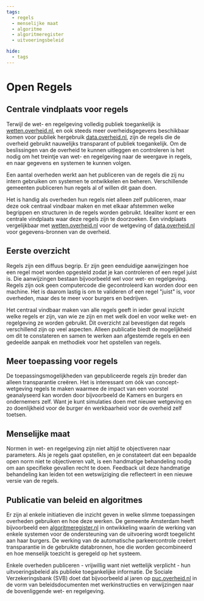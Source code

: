 ```yaml
---
tags:
  - regels
  - menselijke maat
  - algoritme
  - algoritmeregister
  - uitvoeringsbeleid

hide:
  - tags
---
```

# Open Regels

## Centrale vindplaats voor regels

Terwijl de wet- en regelgeving volledig publiek toegankelijk is [wetten.overheid.nl](https://wetten.overheid.nl), en ook steeds meer overheidsgegevens beschikbaar komen voor publiek hergebruik [data.overheid.nl](https://data.overheid.nl), zijn de regels die de overheid gebruikt nauwelijks transparant of publiek toegankelijk. Om de beslissingen van de overheid te kunnen uitleggen en controleren is het nodig om het treintje van wet- en regelgeving naar de weergave in regels, en naar gegevens en systemen te kunnen volgen.

Een aantal overheden werkt aan het publiceren van de regels die zij nu intern gebruiken om systemen te ontwikkelen en beheren. Verschillende gemeenten publiceren hun regels al of willen dit gaan doen.

Het is handig als overheden hun regels niet alleen zelf publiceren, maar deze ook centraal vindbaar maken en met elkaar afstemmen welke begrippen en structuren in de regels worden gebruikt. Idealiter komt er een centrale vindplaats waar deze regels zijn te doorzoeken. Een vindplaats vergelijkbaar met [wetten.overheid.nl](https://wetten.overheid.nl) voor de wetgeving of [data.overheid.nl](https://data.overheid.nl) voor gegevens-bronnen van de overheid.

## Eerste overzicht

Regels zijn een diffuus begrip. Er zijn geen eenduidige aanwijzingen hoe een regel moet worden
opgesteld zodat je kan controleren of een regel juist is. Die aanwijzingen bestaan bijvoorbeeld wel voor wet- en regelgeving. Regels zijn ook geen computercode die gecontroleerd kan worden door een machine. Het is daarom lastig is om te valideren of een regel "juist" is, voor overheden, maar des te meer voor burgers en bedrijven.

Het centraal vindbaar maken van alle regels geeft in ieder geval inzicht welke regels er zijn, van wie ze zijn en met welk doel en voor welke wet- en regelgeving ze worden gebruikt. Dit overzicht zal bevestigen dat regels verschillend zijn op veel aspecten. Alleen publicatie biedt de mogelijkheid om dit te constateren en samen te werken aan afgestemde regels en een gedeelde aanpak en methodiek voor het opstellen van regels.

## Meer toepassing voor regels

De toepassingsmogelijkheden van gepubliceerde regels zijn breder dan alleen transparantie creëren. Het is interessant om óók van concept-wetgeving regels te maken waarmee de impact van een voorstel geanalyseerd kan worden door bijvoorbeeld de Kamers en burgers en ondernemers zelf. Want je kunt simulaties doen met nieuwe wetgeving en zo doenlijkheid voor de burger én werkbaarheid voor de overheid zelf toetsen.

## Menselijke maat

Normen in wet- en regelgeving zijn niet altijd te objectiveren naar parameters. Als je regels gaat
opstellen, en je constateert dat een bepaalde open norm niet te objectiveren valt, is een handmatige behandeling nodig om aan specifieke gevallen recht te doen. Feedback uit deze handmatige behandeling kan leiden tot een wetswijziging die reflecteert in een nieuwe versie van de regels.

## Publicatie van beleid en algoritmes

Er zijn al enkele initiatieven die inzicht geven in welke slimme toepassingen overheden gebruiken en hoe deze werken. De gemeente Amsterdam heeft bijvoorbeeld een [algoritmeregister.nl](https://www.algoritmeregister.nl/) in ontwikkeling waarin de werking van enkele systemen voor de ondersteuning van de uitvoering wordt toegelicht aan haar burgers. De werking van de automatische parkeercontrole creëert transparantie in de gebruikte databronnen, hoe die worden gecombineerd en hoe menselijk toezicht is geregeld op het systeem.

Enkele overheden publiceren - vrijwillig want niet wettelijk verplicht - hun uitvoeringsbeleid als publieke toegankelijke informatie. De Sociale Verzekeringsbank (SVB) doet dat bijvoorbeeld al jaren op [puc.overheid.nl](https://puc.overheid.nl/) in de vorm van beleidsdocumenten met werkinstructies en verwijzingen naar de bovenliggende wet- en regelgeving.
